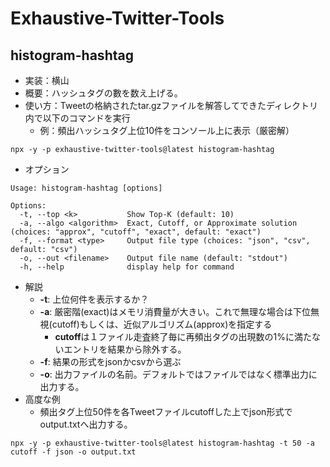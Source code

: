 # Exhaustive-Twitter-Tools

## histogram-hashtag

* 実装：横山
* 概要：ハッシュタグの數を数え上げる。
* 使い方：Tweetの格納されたtar.gzファイルを解答してできたディレクトリ内で以下のコマンドを実行
  * 例：頻出ハッシュタグ上位10件をコンソール上に表示（厳密解）

```
npx -y -p exhaustive-twitter-tools@latest histogram-hashtag
```

* オプション
```
Usage: histogram-hashtag [options]

Options:
  -t, --top <k>           Show Top-K (default: 10)
  -a, --algo <algorithm>  Exact, Cutoff, or Approximate solution (choices: "approx", "cutoff", "exact", default: "exact")
  -f, --format <type>     Output file type (choices: "json", "csv", default: "csv")
  -o, --out <filename>    Output file name (default: "stdout")
  -h, --help              display help for command
```

* 解説
    * **-t**: 上位何件を表示するか？
    * **-a**: 厳密階(exact)はメモリ消費量が大きい。これで無理な場合は下位無視(cutoff)もしくは、近似アルゴリズム(approx)を指定する
      * **cutoff**は１ファイル走査終了毎に再頻出タグの出現数の1%に満たないエントリを結果から除外する。
    * **-f**: 結果の形式をjsonかcsvから選ぶ
    * **-o**: 出力ファイルの名前。デフォルトではファイルではなく標準出力に出力する。
* 高度な例
  * 頻出タグ上位50件を各Tweetファイルcutoffした上でjson形式でoutput.txtへ出力する。

```
npx -y -p exhaustive-twitter-tools@latest histogram-hashtag -t 50 -a cutoff -f json -o output.txt
```